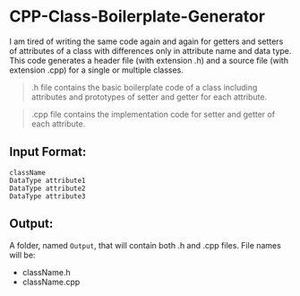 # CPP-Class-Boilerplate-Generator

I am tired of writing the same code again and again for getters and setters of attributes of a class with differences only in attribute name and data type. This code generates a header file (with extension .h) and a source file (with extension .cpp) for a single or multiple classes.


>.h file contains the basic boilerplate code of a class including attributes and prototypes of setter and getter for each attribute.

>.cpp file contains the implementation code for setter and getter of each attribute.
 


## Input Format:

```
className
DataType attribute1
DataType attribute2
DataType attribute3
```

## Output:
A folder, named `Output`, that will contain both .h and .cpp files. File names will be:
- className.h
- className.cpp
